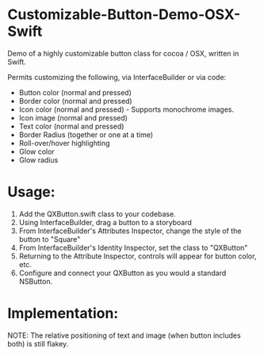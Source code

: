 # Customizable-Button-Demo-OSX-Swift

Demo of a highly customizable button class for cocoa / OSX, written in Swift. 

Permits customizing the following, via InterfaceBuilder or via code:

* Button color (normal and pressed)
* Border color (normal and pressed)
* Icon color (normal and pressed) - Supports monochrome images.
* Icon image (normal and pressed)
* Text color (normal and pressed)
* Border Radius (together or one at a time)
* Roll-over/hover highlighting
* Glow color
* Glow radius



# Usage:

1. Add the QXButton.swift class to your codebase.
1. Using InterfaceBuilder, drag a button to a storyboard
2. From InterfaceBuilder's Attributes Inspector, change the style of the button to "Square"
3. From InterfaceBuilder's Identity Inspector, set the class to "QXButton"
4. Returning to the Attribute Inspector, controls will appear for button color, etc.
5. Configure and connect your QXButton as you would a standard NSButton.


# Implementation:

NOTE: The relative positioning of text and image (when button includes both) is still flakey.
